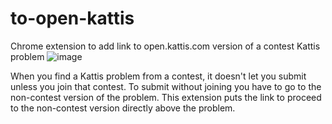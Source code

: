 # to-open-kattis
Chrome extension to add link to open.kattis.com version of a contest Kattis problem
![image](https://user-images.githubusercontent.com/96634575/211735419-a209069c-7ea5-4c45-b568-092565989a81.png)

When you find a Kattis problem from a contest, it doesn't let you submit unless you join that contest. To submit without joining you have to go to the non-contest version of the problem. This extension puts the link to proceed to the non-contest version directly above the problem.
